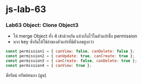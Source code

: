 # js-lab-63
### Lab63 Object: Clone Object3
- ให้ merge Object ทั้ง 4 เข้าด้วยกัน แล้วเก็บไว้ในตัวแปรชื่อ permission
- หาก key ซ้ำกันให้ใช้ค่าของตัวแปรที่มีตัวเลขสูงกว่า

```JavaScript
const permission1 = { canView: false, canDelete: false };
const permission2 = { canUpdate: true, canCreate: true };
const permission3 = { canCreate: false, canDelete: true };
const permission4 = { canView: true };
```

ชัยรัตน์ ทรัพย์สนอง (ตูน)
